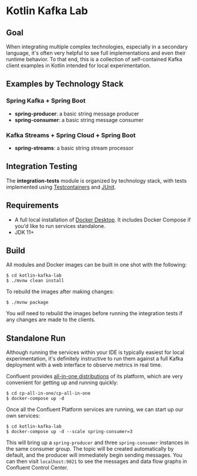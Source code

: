 # Kotlin Kafka Lab

## Goal

When integrating multiple complex technologies, especially in a secondary language, it's often very helpful to see full implementations and even their runtime behavior. To that end, this is a collection of self-contained Kafka client examples in Kotlin intended for local experimentation.

## Examples by Technology Stack

### Spring Kafka + Spring Boot
* **spring-producer**: a basic string message producer
* **spring-consumer**: a basic string message consumer

### Kafka Streams + Spring Cloud + Spring Boot

* **spring-streams**: a basic string stream processor

## Integration Testing
The **integration-tests** module is organized by technology stack, with tests implemented using [Testcontainers](https://testcontainers.org) and [JUnit](https://junit.org).

## Requirements

* A full local installation of [Docker Desktop](https://www.docker.com/products/docker-desktop). It includes Docker Compose if you'd like to run services standalone.
* JDK 11+

## Build

All modules and Docker images can be built in one shot with the following:

```shell
$ cd kotlin-kafka-lab
$ ./mvnw clean install
```

To rebuild the images after making changes:

```shell
$ ./mvnw package
```

You _will_ need to rebuild the images before running the integration tests if any changes are made to the clients.

## Standalone Run

Although running the services within your IDE is typically easiest for local experimentation, it's definitely instructive to run them against a full Kafka deployment with a web interface to observe metrics in real time. 

Confluent provides [all-in-one distributions](https://github.com/confluentinc/cp-all-in-one) of its platform, which are very convenient for getting up and running quickly:

```shell
$ cd cp-all-in-one/cp-all-in-one
$ docker-compose up -d
```

Once all the Confluent Platform services are running, we can start up our own services:

```shell
$ cd kotlin-kafka-lab
$ docker-compose up -d --scale spring-consumer=3
```

This will bring up a `spring-producer` and three `spring-consumer` instances in the same consumer group. The topic will be created automatically by default, and the producer will immediately begin sending messages. You can then visit `localhost:9021` to see the messages and data flow graphs in Confluent Control Center.
